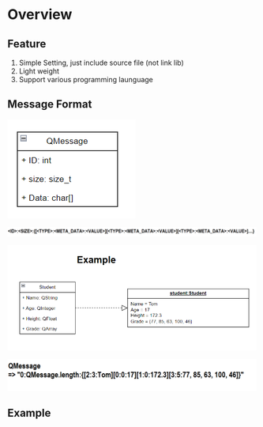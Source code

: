 # Overview

## Feature
1. Simple Setting, just include source file (not link lib)
2. Light weight
3. Support various programming launguage

## Message Format

![MessageArch](readme02_2.PNG)

![Format](readme01.PNG)

![Format Example](readme04.PNG)

![Format Example02](readme02.PNG)

## Example

